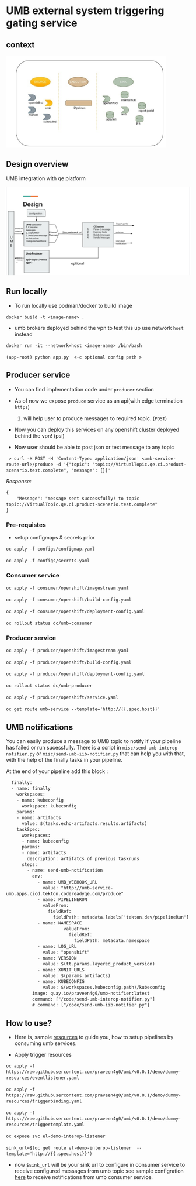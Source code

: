 # UMB external system triggering gating service

## context
![Context](docs/diagrams/context-umb.png)

## Design overview
UMB integration with qe platform

![Overview](docs/diagrams/umb-design.png)

## Run locally

* To run locally use podman/docker to build image
```
docker build -t <image-name> .

```
* umb brokers deployed behind the vpn to test this up use network `host` instead
```
docker run -it --network=host <image-name> /bin/bash

(app-root) python app.py  <-c optional config path >

```
## Producer service
* You can find implementation code under `producer` section
* As of now we expose `produce` service as an api(with edge termination `https`)
    1. will help user to produce messages to required topic. (`POST`)

* Now you can deploy this services on any openshift cluster deployed behind the vpn! (psi)

* Now user should be able to post json or text message to any topic

```
 > curl -X POST -H 'Content-Type: application/json' <umb-service-route-url>/produce -d '{"topic": "topic://VirtualTopic.qe.ci.product-scenario.test.complete", "message": {}}'               
```

*Response:* 

```
{
    "Message": "message sent successfully! to topic topic://VirtualTopic.qe.ci.product-scenario.test.complete"
}

```

### Pre-requistes
- setup configmaps & secrets prior
```
oc apply -f configs/configmap.yaml

oc apply -f configs/secrets.yaml

```

### Consumer service

```
oc apply -f consumer/openshift/imagestream.yaml

oc apply -f consumer/openshift/build-config.yaml

oc apply -f consumer/openshift/deployment-config.yaml

oc rollout status dc/umb-consumer

```

### Producer service

```
oc apply -f producer/openshift/imagestream.yaml

oc apply -f producer/openshift/build-config.yaml

oc apply -f producer/openshift/deployment-config.yaml

oc rollout status dc/umb-producer

oc apply -f producer/openshift/service.yaml

oc get route umb-service --template='http://{{.spec.host}}'

```

## UMB notifications
You can easily produce a message to UMB topic to notify if your pipeline has failed or run sucessfully. There is a script in `misc/send-umb-interop-notifier.py` or `misc/send-umb-iib-notifier.py` that can help you with that, with the help of the finally tasks in your pipeline.

At the end of your pipeline add this block :
```
  finally:
  - name: finally
    workspaces:
    - name: kubeconfig
      workspace: kubeconfig
    params:
    - name: artifacts
      value: $(tasks.echo-artifacts.results.artifacts)
    taskSpec:
      workspaces:
      - name: kubeconfig
      params:
      - name: artifacts
        description: artifatcs of previous taskruns
      steps:
        - name: send-umb-notification
          env:
            - name: UMB_WEBHOOK_URL
              value: "http://umb-service-umb.apps.cicd.tekton.codereadyqe.com/produce"
            - name: PIPELINERUN
              valueFrom:
                fieldRef:
                  fieldPath: metadata.labels['tekton.dev/pipelineRun']
            - name: NAMESPACE
                      valueFrom:
                        fieldRef:
                          fieldPath: metadata.namespace      
            - name: LOG_URL
              value: "openshift"
            - name: VERSION
              value: $(tt.params.layered_product_version)
            - name: XUNIT_URLS
              value: $(params.artifacts)
            - name: KUBECONFIG
              value: $(workspaces.kubeconfig.path)/kubeconfig  
          image: quay.io/praveen4g0/umb-notifier:latest
          command: ["/code/send-umb-interop-notifier.py"]
          # command: ["/code/send-umb-iib-notifier.py"]
```

## How to use?

* Here is, sample [resources](demo/dummy-resources) to guide you, how to setup pipelines by consuming umb services.

* Apply trigger resources
```
oc apply -f https://raw.githubusercontent.com/praveen4g0/umb/v0.0.1/demo/dummy-resources/eventlistener.yaml

oc apply -f https://raw.githubusercontent.com/praveen4g0/umb/v0.0.1/demo/dummy-resources/triggerbinding.yaml

oc apply -f https://raw.githubusercontent.com/praveen4g0/umb/v0.0.1/demo/dummy-resources/triggertemplate.yaml

oc expose svc el-demo-interop-listener

sink_url=$(oc get route el-demo-interop-listener  --template='http://{{.spec.host}}')
```

* now `$sink_url` will be your sink url to configure in consumer service to receive configured messages from umb topic
see sample configration [here](configs/configmap.yaml) to receive notifications from umb consumer service.